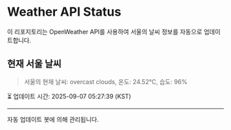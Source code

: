 
# Weather API Status

이 리포지토리는 OpenWeather API를 사용하여 서울의 날씨 정보를 자동으로 업데이트합니다.

## 현재 서울 날씨
> 서울의 현재 날씨: overcast clouds, 온도: 24.52°C, 습도: 96%

⏳ 업데이트 시간: 2025-09-07 05:27:39 (KST)

---
자동 업데이트 봇에 의해 관리됩니다.
